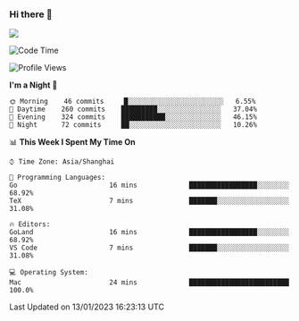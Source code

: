 ### Hi there 👋

<!--
**JJAYCHEN1e/jjaychen1e** is a ✨ _special_ ✨ repository because its `README.md` (this file) appears on your GitHub profile.

Here are some ideas to get you started:

- 🔭 I’m currently working on ...
- 🌱 I’m currently learning ...
- 👯 I’m looking to collaborate on ...
- 🤔 I’m looking for help with ...
- 💬 Ask me about ...
- 📫 How to reach me: ...
- 😄 Pronouns: ...
- ⚡ Fun fact: ...
-->

[![](https://github-readme-stats.vercel.app/api?username=jjaychen1e&show_icons=true)](https://github.com/jjaychen1e/github-readme-stats?count_private=true)

<!--START_SECTION:waka-->
![Code Time](http://img.shields.io/badge/Code%20Time-529%20hrs%2041%20mins-blue)

![Profile Views](http://img.shields.io/badge/Profile%20Views-12-blue)

**I'm a Night 🦉** 

```text
🌞 Morning    46 commits     █░░░░░░░░░░░░░░░░░░░░░░░░   6.55% 
🌆 Daytime    260 commits    █████████░░░░░░░░░░░░░░░░   37.04% 
🌃 Evening    324 commits    ███████████░░░░░░░░░░░░░░   46.15% 
🌙 Night      72 commits     ██░░░░░░░░░░░░░░░░░░░░░░░   10.26%

```


📊 **This Week I Spent My Time On** 

```text
⌚︎ Time Zone: Asia/Shanghai

💬 Programming Languages: 
Go                       16 mins             █████████████████░░░░░░░░   68.92% 
TeX                      7 mins              ███████░░░░░░░░░░░░░░░░░░   31.08%

🔥 Editors: 
GoLand                   16 mins             █████████████████░░░░░░░░   68.92% 
VS Code                  7 mins              ███████░░░░░░░░░░░░░░░░░░   31.08%

💻 Operating System: 
Mac                      24 mins             █████████████████████████   100.0%

```


 Last Updated on 13/01/2023 16:23:13 UTC
<!--END_SECTION:waka-->
